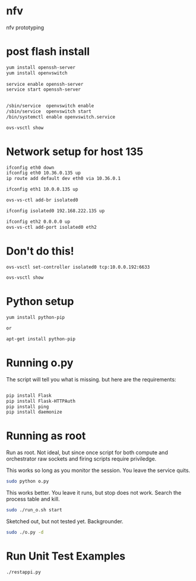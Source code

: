 nfv
===

nfv prototyping

post flash install
===================
```sh
yum install openssh-server
yum install openvswitch
    
service enable openssh-server
service start openssh-server
 

/sbin/service  openvswitch enable
/sbin/service  openvswitch start
/bin/systemctl enable openvswitch.service

ovs-vsctl show
```

Network setup for host 135
==========================

```sh
ifconfig eth0 down
ifconfig eth0 10.36.0.135 up
ip route add default dev eth0 via 10.36.0.1

ifconfig eth1 10.0.0.135 up

ovs-vs-ctl add-br isolated0

ifconfig isolated0 192.168.222.135 up

ifconfig eth2 0.0.0.0 up
ovs-vs-ctl add-port isolated0 eth2

```


Don't do this!
==============
 
 ```sh
ovs-vsctl set-controller isolated0 tcp:10.0.0.192:6633

ovs-vsctl show

```

Python setup
============

```sh
yum install python-pip

or

apt-get install python-pip
```

Running o.py
============

The script will tell you what is missing. but here are the requirements:

```sh

pip install Flask
pip install Flask-HTTPAuth
pip install ping
pip install daemonize
```


Running as root
===============

Run as root.  Not ideal, but since once script for both compute and orchestrator 
raw sockets and firing scripts require priviledge.

This works so long as you monitor the session.  You leave the service quits.

```sh
sudo python o.py
```
This works better. You leave it runs, but stop does not work.  Search the process table and kill.

```sh
sudo ./run_o.sh start
```

Sketched out, but not tested yet.  Backgrounder.

```sh
sudo ./o.py -d
```

Run Unit Test Examples
======================

```sh
./restappi.py
```

